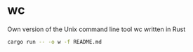 # wc
Own version of the Unix command line tool wc written in Rust

```bash
cargo run -- -o w -f README.md
```